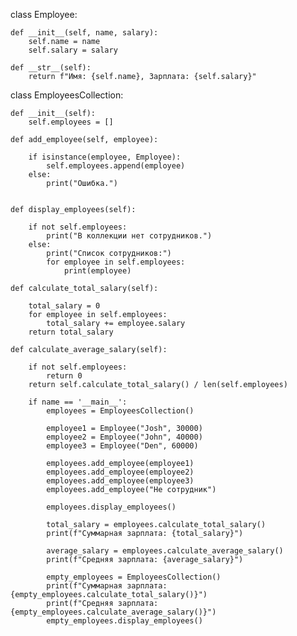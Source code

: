 class Employee:

    def __init__(self, name, salary):
        self.name = name
        self.salary = salary

    def __str__(self):
        return f"Имя: {self.name}, Зарплата: {self.salary}"


class EmployeesCollection:
    
    def __init__(self):
        self.employees = []

    def add_employee(self, employee):
        
        if isinstance(employee, Employee):
            self.employees.append(employee)
        else:
            print("Ошибка.")


    def display_employees(self):
       
        if not self.employees:
            print("В коллекции нет сотрудников.")
        else:
            print("Список сотрудников:")
            for employee in self.employees:
                print(employee)

    def calculate_total_salary(self):
        
        total_salary = 0
        for employee in self.employees:
            total_salary += employee.salary
        return total_salary

    def calculate_average_salary(self):
        
        if not self.employees:
            return 0  
        return self.calculate_total_salary() / len(self.employees)

        if name == '__main__':
            employees = EmployeesCollection()
            
            employee1 = Employee("Josh", 30000)
            employee2 = Employee("John", 40000)
            employee3 = Employee("Den", 60000)
            
            employees.add_employee(employee1)
            employees.add_employee(employee2)
            employees.add_employee(employee3)
            employees.add_employee("Не сотрудник")
            
            employees.display_employees()
            
            total_salary = employees.calculate_total_salary()
            print(f"Суммарная зарплата: {total_salary}")
            
            average_salary = employees.calculate_average_salary()
            print(f"Средняя зарплата: {average_salary}")
            
            empty_employees = EmployeesCollection()
            print(f"Суммарная зарплата: {empty_employees.calculate_total_salary()}")
            print(f"Средняя зарплата: {empty_employees.calculate_average_salary()}")
            empty_employees.display_employees()
